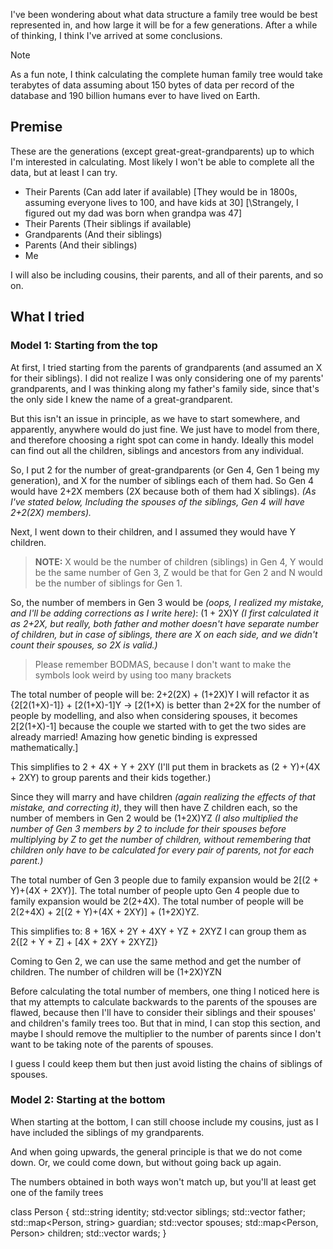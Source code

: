 I've been wondering about what data structure a family tree would be best represented in, and how large it will be for a few generations. After a while of thinking, I think I've arrived at some conclusions.

> [!NOTE]
> As a fun note, I think calculating the complete human family tree would take terabytes of data assuming about 150 bytes of data per record of the database and 190 billion humans ever to have lived on Earth.
## Premise
These are the generations (except great-great-grandparents) up to which I'm interested in calculating. Most likely I won't be able to complete all the data, but at least I can try.

- Their Parents (Can add later if available) \[They would be in 1800s, assuming everyone lives to 100, and have kids at 30\] \[\Strangely, I figured out my dad was born when grandpa was 47\]
- Their Parents (Their siblings if available)
- Grandparents (And their siblings)
- Parents (And their siblings)
- Me

I will also be including cousins, their parents, and all of their parents, and so on.
## What I tried
### Model 1: Starting from the top
At first, I tried starting from the parents of grandparents (and assumed an X for their siblings). I did not realize I was only considering one of my parents' grandparents, and I was thinking along my father's family side, since that's the only side I knew the name of a great-grandparent.

But this isn't an issue in principle, as we have to start somewhere, and apparently, anywhere would do just fine. We just have to model from there, and therefore choosing a right spot can come in handy. Ideally this model can find out all the children, siblings and ancestors from any individual.

So, I put 2 for the number of great-grandparents (or Gen 4, Gen 1 being my generation), and X for the number of siblings each of them had. So Gen 4 would have 2+2X members (2X because both of them had X siblings). *(As I've stated below, Including the spouses of the siblings, Gen 4 will have 2+2(2X) members).*

Next, I went down to their children, and I assumed they would have Y children.

> **NOTE:** X would be the number of children (siblings) in Gen 4, Y would be the same number of Gen 3, Z would be that for Gen 2 and N would be the number of siblings for Gen 1.

So, the number of members in Gen 3 would be *(oops, I realized my mistake, and I'll be adding corrections as I write here)*: (1 + 2X)Y *(I first calculated it as 2+2X, but really, both father and mother doesn't have separate number of children, but in case of siblings, there are X on each side, and we didn't count their spouses, so 2X is valid.)*

> Please remember BODMAS, because I don't want to make the symbols look weird by using too many brackets

The total number of people will be: 2+2(2X) + (1+2X)Y
I will refactor it as {2\[2(1+X)-1\]} + \[2(1+X)\-1\]Y    -> \[2(1+X) is better than 2+2X for the number of people by modelling, and also when considering spouses, it becomes 2\[2(1+X)-1\] because the couple we started with to get the two sides are already married! Amazing how genetic binding is expressed mathematically.\]

This simplifies to 2 + 4X + Y + 2XY (I'll put them in brackets as (2 + Y)+(4X + 2XY) to group parents and their kids together.)

Since they will marry and have children *(again realizing the effects of that mistake, and correcting it)*, they will then have Z children each, so the number of members in Gen 2 would be (1+2X)YZ *(I also multiplied the number of Gen 3 members by 2 to include for their spouses before multiplying by Z to get the number of children, without remembering that children only have to be calculated for every pair of parents, not for each parent.)*

The total number of Gen 3 people due to family expansion would be 2\[(2 + Y)+(4X + 2XY)\].
The total number of people upto Gen 4 people due to family expansion would be 2(2+4X).
The total number of people will be 2(2+4X) + 2\[(2 + Y)+(4X + 2XY)\] + (1+2X)YZ.

This simplifies to: 8 + 16X + 2Y + 4XY + YZ + 2XYZ
I can group them as 2{\[2 + Y + Z\] + \[4X + 2XY + 2XYZ\]}

Coming to Gen 2, we can use the same method and get the number of children.
The number of children will be (1+2X)YZN

Before calculating the total number of members, one thing I noticed here is that my attempts to calculate backwards to the parents of the spouses are flawed, because then I'll have to consider their siblings and their spouses' and children's family trees too. But that in mind, I can stop this section, and maybe I should remove the multiplier to the number of parents since I don't want to be taking note of the parents of spouses.

I guess I could keep them but then just avoid listing the chains of siblings of spouses.
### Model 2: Starting at the bottom

When starting at the bottom, I can still choose include my cousins, just as I have included the siblings of my grandparents.

And when going upwards, the general principle is that we do not come down. Or, we could come down, but without going back up again.

The numbers obtained in both ways won't match up, but you'll at least get one of the family trees


class Person {
std::string identity;
std:vector<Person> siblings;
std::vector<Person> father;
std::map<Person, string> guardian;
std::vector<Person> spouses;
std::map<Person, Person> children;
std::vector<Person> wards;
}